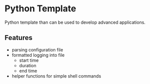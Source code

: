 # Python Template

Python template than can be used to develop advanced applications.

## Features

- parsing configuration file
- formatted logging into file
  - start time
  - duration
  - end time
- helper functions for simple shell commands